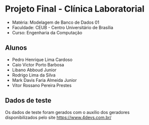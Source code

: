 # Projeto Final - Clínica Laboratorial

- Matéria: Modelagem de Banco de Dados 01
- Faculdade: CEUB - Centro Universitário de Brasília
- Curso: Engenharia da Computação

## Alunos

- Pedro Henrique Lima Cardoso
- Caio Victor Porto Barbosa
- Libano Abboud Junior
- Rodrigo Lima da Silva
- Mark Davis Faria Almeida Junior
- Vitor Rossano Pereira Prestes

## Dados de teste

Os dados de teste foram gerados com o auxílio dos geradores disponibilizados pelo site https://www.4devs.com.br/

